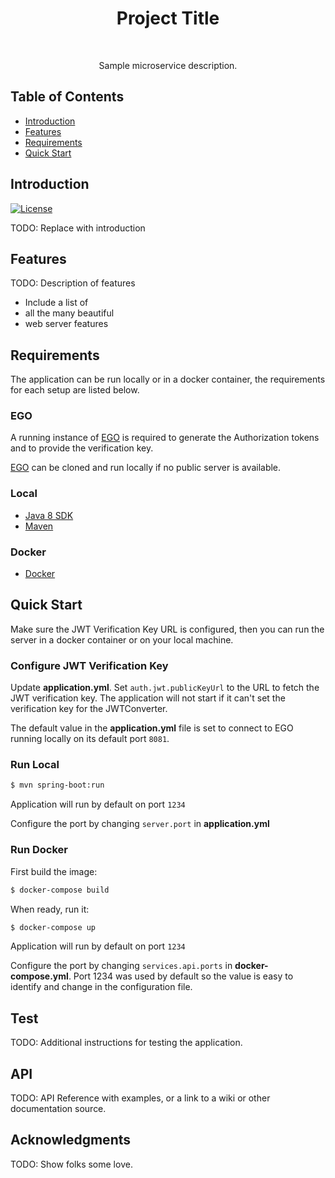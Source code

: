 <h1 align="center"> Project Title </h1> <br>

<p align="center">
  Sample microservice description.
</p>


## Table of Contents

- [Introduction](#introduction)
- [Features](#features)
- [Requirements](#requirements)
- [Quick Start](#quickstart)




## Introduction

[![License](https://img.shields.io/badge/License-Apache%202.0-blue.svg)](https://opensource.org/licenses/Apache-2.0)

TODO: Replace with introduction

## Features
TODO: Description of features

* Include a list of
* all the many beautiful
* web server features


## Requirements
The application can be run locally or in a docker container, the requirements for each setup are listed below.


### EGO
A running instance of [EGO](https://github.com/overture-stack/ego/) is required to generate the Authorization tokens and to provide the verification key.

[EGO](https://github.com/overture-stack/ego/) can be cloned and run locally if no public server is available. 


### Local
* [Java 8 SDK](http://www.oracle.com/technetwork/java/javase/downloads/jdk8-downloads-2133151.html)
* [Maven](https://maven.apache.org/download.cgi)


### Docker
* [Docker](https://www.docker.com/get-docker)


## Quick Start
Make sure the JWT Verification Key URL is configured, then you can run the server in a docker container or on your local machine.

### Configure JWT Verification Key
Update __application.yml__. Set `auth.jwt.publicKeyUrl` to the URL to fetch the JWT verification key. The application will not start if it can't set the verification key for the JWTConverter.

The default value in the __application.yml__ file is set to connect to EGO running locally on its default port `8081`.

### Run Local
```bash
$ mvn spring-boot:run
```

Application will run by default on port `1234`

Configure the port by changing `server.port` in __application.yml__


### Run Docker

First build the image:
```bash
$ docker-compose build
```

When ready, run it:
```bash
$ docker-compose up
```

Application will run by default on port `1234`

Configure the port by changing `services.api.ports` in __docker-compose.yml__. Port 1234 was used by default so the value is easy to identify and change in the configuration file.


## Test
TODO: Additional instructions for testing the application.


## API
TODO: API Reference with examples, or a link to a wiki or other documentation source.

## Acknowledgments
TODO: Show folks some love.
